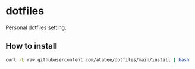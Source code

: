 # dotfiles

Personal dotfiles setting.

## How to install

```bash
curl -L raw.githubusercontent.com/atabee/dotfiles/main/install | bash
```
